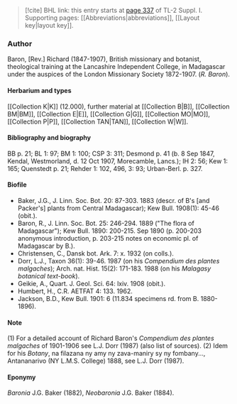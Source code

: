 > [!cite] BHL link: this entry starts at [page 337](https://www.biodiversitylibrary.org/item/103858#page/349/mode/1up) of TL-2 Suppl. I.
> Supporting pages: [[Abbreviations|abbreviations]], [[Layout key|layout key]].

### Author

Baron, \[Rev.\] Richard (1847-1907), British missionary and botanist, theological training at the Lancashire Independent College, in Madagascar under the auspices of the London Missionary Society 1872-1907. (*R. Baron*).

#### Herbarium and types

[[Collection K|K]] (12.000), further material at [[Collection B|B]], [[Collection BM|BM]], [[Collection E|E]], [[Collection G|G]], [[Collection MO|MO]], [[Collection P|P]], [[Collection TAN|TAN]], [[Collection W|W]].

#### Bibliography and biography

BB p. 21; BL 1: 97; BM 1: 100; CSP 3: 311; Desmond p. 41 (b. 8 Sep 1847, Kendal, Westmorland, d. 12 Oct 1907, Morecamble, Lancs.); IH 2: 56; Kew 1: 165; Quenstedt p. 21; Rehder 1: 102, 496, 3: 93; Urban-Berl. p. 327.

#### Biofile

- Baker, J.G., J. Linn. Soc. Bot. 20: 87-303. 1883 (descr. of B's \[and Packer's\] plants from Central Madagascar); Kew Bull. 1908(1): 45-46 (obit.).
- Baron, R., J. Linn. Soc. Bot. 25: 246-294. 1889 ("The flora of Madagascar"); Kew Bull. 1890: 200-215. Sep 1890 (p. 200-203 anonymous introduction, p. 203-215 notes on economic pl. of Madagascar by B.).
- Christensen, C., Dansk bot. Ark. 7: x. 1932 (on colls.).
- Dorr, L.J., Taxon 36(1): 39-46. 1987 (on his *Compendium des plantes malgaches*); Arch. nat. Hist. 15(2): 171-183. 1988 (on his *Malagasy botanical text-book*).
- Geikie, A., Quart. J. Geol. Sci. 64: lxiv. 1908 (obit.).
- Humbert, H., C.R. AETFAT 4: 133. 1962.
- Jackson, B.D., Kew Bull. 1901: 6 (11.834 specimens rd. from B. 1880-1896).

#### Note

(1) For a detailed account of Richard Baron's *Compendium des plantes malgaches* of 1901-1906 see L.J. Dorr (1987) (also list of sources).
(2) Idem for his *Botany*, na filazana ny amy ny zava-maniry sy ny fombany..., Antananarivo (NY L.M.S. College) 1888, see L.J. Dorr (1987).

#### Eponymy

*Baronia* J.G. Baker (1882), *Neobaronia* J.G. Baker (1884).

